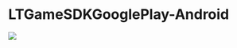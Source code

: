 # LTGameSDKGooglePlay-Android
[![](https://jitpack.io/v/muyishuangfeng/LTGameSDKGooglePlay-Android.svg)](https://jitpack.io/#muyishuangfeng/LTGameSDKGooglePlay-Android)
